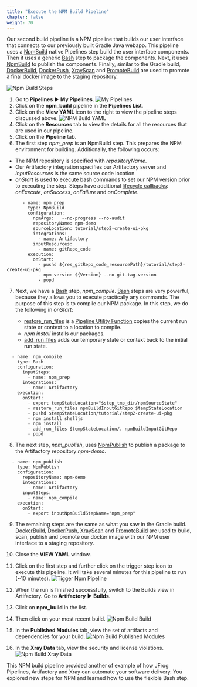 ```yaml
---
title: "Execute the NPM Build Pipeline"
chapter: false
weight: 70
---
```


Our second build pipeline is a NPM pipeline that builds our user interface that connects to our previously built Gradle Java webapp. This pipeline uses a [NpmBuild](https://www.jfrog.com/confluence/display/JFROG/NpmBuild) native Pipelines step build the user interface components. Then it uses a generic [Bash](https://www.jfrog.com/confluence/display/JFROG/Bash) step to package the components. Next, it uses [NpmBuild](https://www.jfrog.com/confluence/display/JFROG/NpmPublish) to publish the components. Finally, similar to the Gradle build, [DockerBuild](https://www.jfrog.com/confluence/display/JFROG/DockerBuild), [DockerPush](https://www.jfrog.com/confluence/display/JFROG/DockerPush), [XrayScan](https://www.jfrog.com/confluence/display/JFROG/XrayScan) and [PromoteBuild](https://www.jfrog.com/confluence/display/JFROG/PromoteBuild) are used to promote a final docker image to the staging repository.

![Npm Build Steps](/images/npm-build-pipeline-steps.svg) 

1. Go to **Pipelines** ► **My Pipelines**.
![My Pipelines](/images/MyPipelinesFinal.png)
2. Click on the **npm_build** pipeline in the **Pipelines List**.
3. Click on the **View YAML** icon to the right to view the pipeline steps discussed above.
![NPM Build YAML](/images/npm-build-yaml.png)
4. Click on the **Resources** tab to view the details for all the resources that are used in our pipeline.
5. Click on the **Pipeline** tab.
6. The first step _npm\_prep_ is an NpmBuild step. This prepares the NPM environment for building. Additionally, the following occurs:
 - The NPM repository is specified with _repositoryName_. 
 - Our Artifactory integration specifies our Artifactory server and _inputResources_ is the same source code location. 
 - _onStart_ is used to execute bash commands to set our NPM version prior to executing the step. Steps have additional [lifecycle callbacks](https://www.jfrog.com/confluence/display/JFROG/Pipelines+Steps#PipelinesSteps-StepExecution): _onExecute_, _onSuccess_, _onFailure_ and _onComplete_.

```
      - name: npm_prep
        type: NpmBuild
        configuration:
          npmArgs:   --no-progress --no-audit
          repositoryName: npm-demo
          sourceLocation: tutorial/step2-create-ui-pkg
          integrations:
            - name: Artifactory
          inputResources:
            - name: gitRepo_code
        execution:
          onStart:
            - pushd ${res_gitRepo_code_resourcePath}/tutorial/step2-create-ui-pkg
            - npm version ${Version} --no-git-tag-version
            - popd
```

7. Next, we have a [Bash](https://www.jfrog.com/confluence/display/JFROG/Bash) step, _npm\_compile_. [Bash](https://www.jfrog.com/confluence/display/JFROG/Bash)  steps are very powerful, because they allows you to execute practically any commands. The purpose of this step is to compile our NPM package. In this step, we do the following in _onStart_:

    - [restore_run_files](https://www.jfrog.com/confluence/display/JFROG/Pipelines+Utility+Functions#PipelinesUtilityFunctions-restore_run_files) is a [Pipeline Utility Function](https://www.jfrog.com/confluence/display/JFROG/Pipelines+Utility+Functions) copies the current run state or context to a location to compile.
    - _npm install_ installs our packages.
    - [add_run_files](https://www.jfrog.com/confluence/display/JFROG/Pipelines+Utility+Functions#PipelinesUtilityFunctions-add_run_files) adds our temporary state or context back to the initial run state.

```
  - name: npm_compile
    type: Bash
    configuration:
      inputSteps:
        - name: npm_prep
      integrations:
        - name: Artifactory
    execution:
      onStart:
        - export tempStateLocation="$step_tmp_dir/npmSourceState"
        - restore_run_files npmBuildInputGitRepo $tempStateLocation
        - pushd $tempStateLocation/tutorial/step2-create-ui-pkg
        - npm install shelljs
        - npm install
        - add_run_files $tempStateLocation/. npmBuildInputGitRepo
        - popd
```

8. The next step, _npm\_publish_, uses [NpmPublish](https://www.jfrog.com/confluence/display/JFROG/NpmPublish) to publish a package to the Artifactory repository _npm-demo_.

```
  - name: npm_publish
    type: NpmPublish
    configuration:
      repositoryName: npm-demo
      integrations:
        - name: Artifactory
      inputSteps:
        - name: npm_compile
    execution:
      onStart:
        - export inputNpmBuildStepName="npm_prep"
```

9. The remaining steps are the same as what you saw in the Gradle build. [DockerBuild](https://www.jfrog.com/confluence/display/JFROG/DockerBuild), [DockerPush](https://www.jfrog.com/confluence/display/JFROG/DockerPush), [XrayScan](https://www.jfrog.com/confluence/display/JFROG/XrayScan) and [PromoteBuild](https://www.jfrog.com/confluence/display/JFROG/PromoteBuild) are used to build, scan, publish and promote our docker image with our NPM user interface to a staging repository.

10. Close the **VIEW YAML** window.
11. Click on the first step and further click on the trigger step icon to execute this pipeline. It will take several minutes for this pipeline to run (~10 minutes).
![Tigger Npm Pipeline](/images/TriggerNpmPipeline.png)
12. When the run is finished successfully, switch to the Builds view in Artifactory. Go to **Artifactory** ► **Builds**.
13. Click on **npm_build** in the list.
14. Then click on your most recent build.
![Npm Build Build](/images/npm-build-build.png)
15. In the **Published Modules** tab, view the set of artifacts and dependencies for your build.
![Npm Build Published Modules](/images/npm-build-published-modules.png)
16. In the **Xray Data** tab, view the security and license violations.
![Npm Build Xray Data](/images/npm-build-xray-data.png)


This NPM build pipeline provided another of example of how JFrog Pipelines, Artifactory and Xray can automate your software delivery. You explored new steps for NPM and learned how to use the flexible Bash step.
